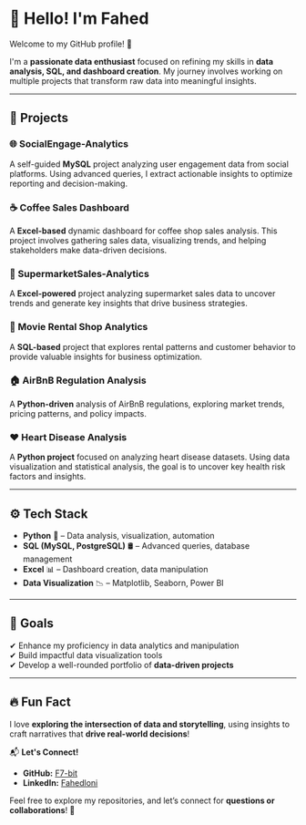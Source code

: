 # 👋 Hello! I'm Fahed  
Welcome to my GitHub profile! 🚀  

I'm a **passionate data enthusiast** focused on refining my skills in **data analysis, SQL, and dashboard creation**. My journey involves working on multiple projects that transform raw data into meaningful insights.  

---

## 📌 Projects  
### 🌐 SocialEngage-Analytics  
A self-guided **MySQL** project analyzing user engagement data from social platforms. Using advanced queries, I extract actionable insights to optimize reporting and decision-making.  

### ☕ Coffee Sales Dashboard  
A **Excel-based** dynamic dashboard for coffee shop sales analysis. This project involves gathering sales data, visualizing trends, and helping stakeholders make data-driven decisions.  

### 🛒 SupermarketSales-Analytics  
A **Excel-powered** project analyzing supermarket sales data to uncover trends and generate key insights that drive business strategies.  

### 🎥 Movie Rental Shop Analytics  
A **SQL-based** project that explores rental patterns and customer behavior to provide valuable insights for business optimization.  

### 🏠 AirBnB Regulation Analysis  
A **Python-driven** analysis of AirBnB regulations, exploring market trends, pricing patterns, and policy impacts.  

### ❤️ Heart Disease Analysis
A **Python project** focused on analyzing heart disease datasets. Using data visualization and statistical analysis, the goal is to uncover key health risk factors and insights.

---

## ⚙️ Tech Stack  
- **Python** 🐍 – Data analysis, visualization, automation  
- **SQL (MySQL, PostgreSQL)** 🛢️ – Advanced queries, database management  
- **Excel** 📊 – Dashboard creation, data manipulation  
- **Data Visualization** 📉 – Matplotlib, Seaborn, Power BI  

---

## 🎯 Goals  
✔ Enhance my proficiency in data analytics and manipulation  
✔ Build impactful data visualization tools  
✔ Develop a well-rounded portfolio of **data-driven projects**  

---

## 🔥 Fun Fact  
I love **exploring the intersection of data and storytelling**, using insights to craft narratives that **drive real-world decisions**!  

📬 **Let's Connect!**  
- **GitHub:** [F7-bit](https://github.com/F7-bit)  
- **LinkedIn:** [Fahedloni](https://www.linkedin.com/in/fahedloni/)  

Feel free to explore my repositories, and let’s connect for **questions or collaborations**! 🚀  

